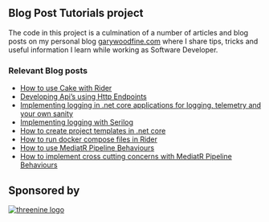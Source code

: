 ## Blog Post Tutorials project
The code in this project is a culmination of a number of articles and blog posts on my personal blog [garywoodfine.com](https://garywoodfine.com "Gary Woodfine Full Stack Developer") where I share tips, tricks and useful information I learn while working as Software Developer.

### Relevant Blog posts 
- [How to use Cake with Rider](https://garywoodfine.com/how-to-use-cake-with-rider/ "How to use Cake with Rider | Gary Woodfine")
- [Developing Api’s using Http Endpoints](https://garywoodfine.com/developing-apis-using-http-endpoints/ "Developing Api’s using Http Endpoints | Gary Woodfine")
- [Implementing logging in .net core applications for logging, telemetry and your own sanity](https://garywoodfine.com/implementing-logging-in-net-core-applications-for-logging-telemetry-and-your-own-sanity/ "Implementing logging in .net core applications for logging, telemetry and your own sanity | Gary Woodfine")
- [Implementing logging with Serilog](https://garywoodfine.com/implementing-logging-with-serilog/ "Implementing logging with Serilog | Gary Woodfine")
- [How to create project templates in .net core](https://garywoodfine.com/how-to-create-project-templates-in-net-core/ "How to create project templates in .net core | Gary Woodfine")
- [How to run docker compose files in Rider](https://garywoodfine.com/how-to-run-docker-compose-files-in-rider "How to run docker compose files in Rider | Gary Woodfine")
- [How to use MediatR Pipeline Behaviours](https://garywoodfine.com/how-to-use-mediatr-pipeline-behaviours/ "How to use MediatR Pipeline Behaviours | Gary Woodfine") 
- [How to implement cross cutting concerns with MediatR Pipeline Behaviours](https://garywoodfine.com/how-to-implement-cross-cutting-concerns-with-mediatr-pipeline-behaviours/ "How to implement cross cutting concerns with MediatR Pipeline Behaviours") 

## Sponsored by
[![threenine logo](http://static.threenine.co.uk/img/github_footer.png)](https://threenine.co.uk/)